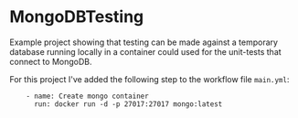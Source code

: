 # MongoDBTesting

Example project showing that testing can be made against a temporary
database running locally in a container could used for the unit-tests
that connect to MongoDB.

For this project I've added the following step to the workflow file
`main.yml`:

```
    - name: Create mongo container
      run: docker run -d -p 27017:27017 mongo:latest
```
